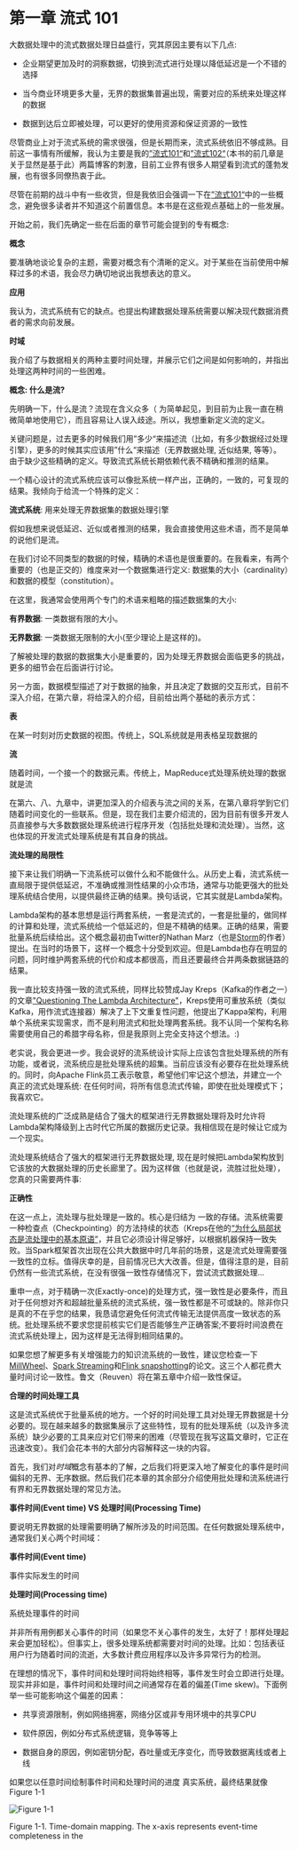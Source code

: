 # 第一章 流式 101

大数据处理中的流式数据处理日益盛行，究其原因主要有以下几点:

* 企业期望更加及时的洞察数据，切换到流式进行处理以降低延迟是一个不错的选择

* 当今商业环境更多大量，无界的数据集普遍出现，需要对应的系统来处理这样的数据

* 数据到达后立即被处理，可以更好的使用资源和保证资源的一致性

尽管商业上对于流式系统的需求很强，但是长期而来，流式系统依旧不够成熟。目前这一事情有所缓解，我认为主要是我的[”流式101“](https://www.oreilly.com/radar/the-world-beyond-batch-streaming-101/)和[”流式102“](https://www.oreilly.com/radar/the-world-beyond-batch-streaming-102/)（本书的前几章是关于显然是基于此）两篇博客的刺激，目前工业界有很多人期望看到流式的蓬勃发展，也有很多同僚热衷于此。

尽管在前期的战斗中有一些收货，但是我依旧会强调一下在[”流式101“](https://www.oreilly.com/radar/the-world-beyond-batch-streaming-101/)中的一些概念，避免很多读者并不知道这个前置信息。本书是在这些观点基础上的一些发展。

开始之前，我们先确定一些在后面的章节可能会提到的专有概念:

**概念**

要准确地谈论复杂的主题，需要对概念有个清晰的定义。对于某些在当前使用中解释过多的术语，我会尽力确切地说出我想表达的意义。

**应用**

我认为，流式系统有它的缺点。也提出构建数据处理系统需要以解决现代数据消费者的需求向前发展。

**时域**

我介绍了与数据相关的两种主要时间处理，并展示它们之间是如何影响的，并指出处理这两种时间的一些困难。

**概念: 什么是流?**

先明确一下，什么是流？流现在含义众多（
为简单起见，到目前为止我一直在稍微简单地使用它），而且容易让人误入歧途。所以，我想重新定义流的定义。

关键问题是，过去更多的时候我们用”多少“来描述流（比如，有多少数据经过处理引擎），更多的时候其实应该用”什么“来描述（无界数据处理, 近似结果, 等等）。由于缺少这些精确的定义。导致流式系统长期依赖代表不精确和推测的结果。

一个精心设计的流式系统应该可以像批系统一样产出，正确的，一致的，可复现的结果。我倾向于给流一个特殊的定义：

**流式系统**: 用来处理无界数据集的数据处理引擎

假如我想来说低延迟、近似或者推测的结果，我会直接使用这些术语，而不是简单的说他们是流。

在我们讨论不同类型的数据的时候，精确的术语也是很重要的。在我看来，有两个重要的（也是正交的）维度来对一个数据集进行定义: 数据集的大小（cardinality）和数据的模型（constitution）。

在这里，我通常会使用两个专门的术语来粗略的描述数据集的大小:

**有界数据**: 一类数据有限的大小。

**无界数据**: 一类数据无限制的大小(至少理论上是这样的)。

了解被处理的数据的数据集大小是重要的，因为处理无界数据会面临更多的挑战，更多的细节会在后面讲行讨论。

另一方面，数据模型描述了对于数据的抽象，并且决定了数据的交互形式，目前不深入介绍，在第六章，将给深入的介绍，目前给出两个基础的表示方式：

**表**

在某一时刻对历史数据的视图。传统上，SQL系统就是用表格呈现数据的

**流**

随着时间，一个接一个的数据元素。传统上，MapReduce式处理系统处理的数据就是流

在第六、八、九章中，讲更加深入的介绍表与流之间的关系，在第八章将学到它们随着时间变化的一些联系。但是，现在我们主要介绍流的，因为目前有很多开发人员直接参与大多数数据处理系统进行程序开发（包括批处理和流处理）。当然，这也体现的开发流式处理系统是有其自身的挑战。

**流处理的局限性**

接下来让我们明确一下流系统可以做什么和不能做什么。从历史上看，流式系统一直局限于提供低延迟，不准确或推测性结果的小众市场，通常与功能更强大的批处理系统结合使用，以提供最终正确的结果。换句话说，它其实就是Lambda架构。

Lambda架构的基本思想是运行两套系统，一套是流式的，一套是批量的，做同样的计算和处理，流式系统给一个低延迟的，但是不精确的结果。正确的结果，需要批量系统后续给出。这个概念最初由Twitter的Nathan Marz（也是[Storm](http://storm.apache.org/)的作者）提出。在当时的场景下，这样一个概念十分受到欢迎。但是Lambda也存在明显的问题，同时维护两套系统的代价和成本都很高，而且还要最终合并两条数据链路的结果。

我一直比较支持强一致的流式系统，同样比较赞成Jay Kreps（Kafka的作者之一）的文章["Questioning The Lambda Architecture"](https://www.oreilly.com/radar/questioning-the-lambda-architecture/)，Kreps使用可重放系统（类似Kafka，用作流式连接器）解决了上下文重复性问题，他提出了Kappa架构，利用单个系统来实现需求，而不是利用流式和批处理两套系统。我不认同一个架构名称需要使用自己的希腊字母名称，但是我原则上完全支持这个想法。:)

老实说，我会更进一步。我会说好的流系统设计实际上应该包含批处理系统的所有功能，或者说，流系统应是批处理系统的超集。当前应该没有必要存在批处理系统的。同时，向Apache Flink员工表示敬意，希望他们牢记这个想法，并建立一个真正的流式处理系统: 在任何时间，将所有信息流式传输，即使在批处理模式下；我喜欢它。

流处理系统的广泛成熟是结合了强大的框架进行无界数据处理将及时允许将Lambda架构降级到上古时代它所属的数据历史记录。我相信现在是时候让它成为一个现实。

流处理系统结合了强大的框架进行无界数据处理, 现在是时候把Lambda架构放到它该放的大数据处理的历史长廊里了。因为这样做（也就是说，流胜过批处理），您真的只需要两件事:

**正确性**

在这一点上，流处理与批处理是一致的。核心是归结为
一致的存储。流系统需要一种检查点（Checkpointing）的方法持续的状态（Kreps在他的[“为什么局部状态是流处理中的基本原语”](https://www.oreilly.com/content/why-local-state-is-a-fundamental-primitive-in-stream-processing/)，并且它必须设计得足够好，以根据机器保持一致失败。当Spark框架首次出现在公共大数据中时几年前的场景，这是流式处理需要强一致性的立标。值得庆幸的是，目前情况已大大改善。但是，值得注意的是，目前仍然有一些流式系统，在没有很强一致性存储情况下，尝试流式数据处理...

重申一点，对于精确一次(Exactly-once)的处理方式，强一致性是必要条件，而且对于任何想对齐和超越批量系统的流式系统，强一致性都是不可或缺的。除非你只是真的不在乎您的结果，我恳请您避免任何流式传输无法提供高度一致状态的系统。批处理系统不要求您提前核实它们是否能够生产正确答案;不要将时间浪费在流式系统处理上，因为这样是无法得到相同结果的。

如果您想了解更多有关增强能力的知识流系统的一致性，建议您检查一下
[MillWheel](https://static.googleusercontent.com/media/research.google.com/zh-CN//pubs/archive/41378.pdf)、[Spark Streaming](https://people.csail.mit.edu/matei/papers/2012/hotcloud_spark_streaming.pdf)和[Flink snapshotting](https://arxiv.org/pdf/1506.08603.pdf)的论文。这三个人都花费大量时间讨论一致性。鲁文（Reuven）将在第五章中介绍一致性保证。

**合理的时间处理工具**

这是流式系统优于批量系统的地方。一个好的时间处理工具对处理无界数据是十分必要的。现在越来越多的数据集展示了这些特性，现有的批处理系统（以及许多流系统）缺少必要的工具来应对它们带来的困难（尽管现在我写这篇文章时，它正在迅速改变）。我们会花本书的大部分内容解释这一块的内容。

首先，我们对*时域*概念有基本的了解，之后我们将更深入地了解变化的事件是时间偏斜的无界、无序数据。然后我们花本章的其余部分介绍使用批处理和流系统进行有界和无界数据处理的常见方法。

**事件时间(Event time) VS 处理时间(Processing Time)**


要说明无界数据的处理需要明确了解所涉及的时间范围。在任何数据处理系统中，通常我们关心两个时间域：

**事件时间(Event time)**

事件实际发生的时间

**处理时间(Processing time)**

系统处理事件的时间

并非所有用例都关心事件的时间（如果您不关心事件的发生，太好了！那样处理起来会更加轻松）。但事实上，很多处理系统都需要对时间的处理。比如：包括表征用户行为随着时间的流逝，大多数计费应用程序以及许多异常行为的检测。

在理想的情况下，事件时间和处理时间将始终相等，事件发生时会立即进行处理。现实并非如是，事件时间和处理时间之间通常存在着的偏差(Time skew)。下面例举一些可能影响这个偏差的因素：

* 共享资源限制，例如网络拥塞，网络分区或非专用环境中的共享CPU

* 软件原因，例如分布式系统逻辑，竞争等等上

* 数据自身的原因，例如密钥分配，吞吐量或无序变化，而导致数据离线或者上线


如果您以任意时间绘制事件时间和处理时间的进度
真实系统，最终结果就像Figure 1-1


 ![Figure 1-1](../../res/part1/chapter1/Figure_1-1.png)
 
 Figure 1-1. Time-domain mapping. The x-axis represents event-time completeness in the






